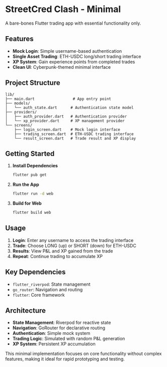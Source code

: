 # StreetCred Clash - Minimal

A bare-bones Flutter trading app with essential functionality only.

## Features

- **Mock Login**: Simple username-based authentication
- **Single Asset Trading**: ETH-USDC long/short trading interface  
- **XP System**: Gain experience points from completed trades
- **Clean UI**: Cyberpunk-themed minimal interface

## Project Structure

```
lib/
├── main.dart                 # App entry point
├── models/
│   └── auth_state.dart      # Authentication state model
├── providers/
│   ├── auth_provider.dart   # Authentication provider
│   └── xp_provider.dart     # XP management provider
└── screens/
    ├── login_screen.dart    # Mock login interface
    ├── trading_screen.dart  # ETH-USDC trading interface
    └── result_screen.dart   # Trade result and XP display
```

## Getting Started

1. **Install Dependencies**
   ```bash
   flutter pub get
   ```

2. **Run the App**
   ```bash
   flutter run -d web
   ```

3. **Build for Web**
   ```bash
   flutter build web
   ```

## Usage

1. **Login**: Enter any username to access the trading interface
2. **Trade**: Choose LONG (up) or SHORT (down) for ETH-USDC
3. **Results**: View P&L and XP gained from the trade
4. **Repeat**: Continue trading to accumulate XP

## Key Dependencies

- `flutter_riverpod`: State management
- `go_router`: Navigation and routing
- `flutter`: Core framework

## Architecture

- **State Management**: Riverpod for reactive state
- **Navigation**: GoRouter for declarative routing  
- **Authentication**: Simple mock system
- **Trading Logic**: Simulated with random P&L generation
- **XP System**: Persistent XP accumulation

This minimal implementation focuses on core functionality without complex features, making it ideal for rapid prototyping and testing.